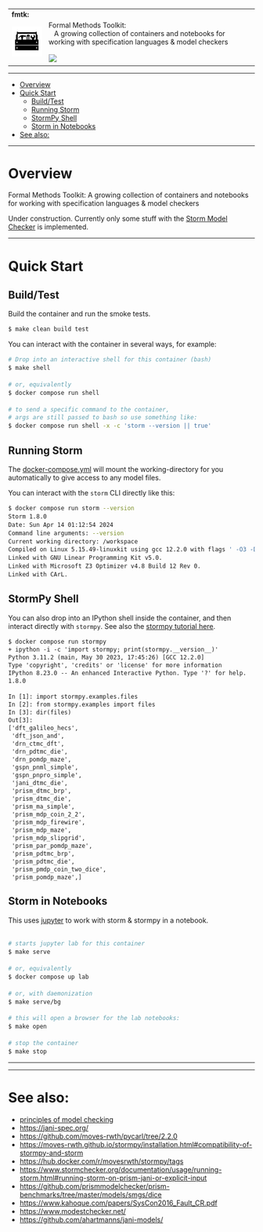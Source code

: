 <table>
  <tr>
    <td colspan=2><strong>
    fmtk:
      </strong>&nbsp;&nbsp;&nbsp;&nbsp;
    </td>
  </tr>
  <tr>
    <td width=15%><img src=img/icon.png style="width:150px"></td>
    <td>
      Formal Methods Toolkit:
      <br/>&nbsp;&nbsp;
      A growing collection of containers and notebooks for working with specification languages & model checkers
      <br/><br/>
      <a href="https://github.com/elo-enterprises/fmtk/actions/workflows/docker-build.yml"><img src="https://github.com/elo-enterprises/fmtk/actions/workflows/docker-build.yml/badge.svg"></a>
    </td>
  </tr>
</table>

---------------------------------------------------------------------------------

<div class="toc">
<ul>
<li><a href="#overview">Overview</a></li>
<li><a href="#quick-start">Quick Start</a><ul>
<li><a href="#buildtest">Build/Test</a></li>
<li><a href="#running-storm">Running Storm</a></li>
<li><a href="#stormpy-shell">StormPy Shell</a></li>
<li><a href="#storm-in-notebooks">Storm in Notebooks</a></li>
</ul>
</li>
<li><a href="#see-also">See also:</a></li>
</ul>
</div>


---------------------------------------------------------------------------------


# Overview

Formal Methods Toolkit: A growing collection of containers and notebooks for working with specification languages & model checkers

Under construction.  Currently only some stuff with the [Storm Model Checker](https://www.stormchecker.org/about.html) is implemented.

-----------------------------------

# Quick Start

## Build/Test

Build the container and run the smoke tests.

```bash
$ make clean build test
```

You can interact with the container in several ways, for example:


```bash
# Drop into an interactive shell for this container (bash)
$ make shell

# or, equivalently
$ docker compose run shell

# to send a specific command to the container,
# args are still passed to bash so use something like:
$ docker compose run shell -x -c 'storm --version || true'
```

## Running Storm

The [docker-compose.yml](docker-compose.yml) will mount the working-directory for you automatically to give access to any model files.

You can interact with the `storm` CLI directly like this:

```bash
$ docker compose run storm --version
Storm 1.8.0
Date: Sun Apr 14 01:12:54 2024
Command line arguments: --version
Current working directory: /workspace
Compiled on Linux 5.15.49-linuxkit using gcc 12.2.0 with flags ' -O3 -DNDEBUG -fprefetch-loop-arrays -flto -flto-partition=none -fomit-frame-pointer'
Linked with GNU Linear Programming Kit v5.0.
Linked with Microsoft Z3 Optimizer v4.8 Build 12 Rev 0.
Linked with CArL.
```

## StormPy Shell

You can also drop into an IPython shell inside the container, and then  interact directly with `stormpy`.  See also the [stormpy tutorial here](https://moves-rwth.github.io/stormpy/getting_started.html).

```pycon
$ docker compose run stormpy
+ ipython -i -c 'import stormpy; print(stormpy.__version__)'
Python 3.11.2 (main, May 30 2023, 17:45:26) [GCC 12.2.0]
Type 'copyright', 'credits' or 'license' for more information
IPython 8.23.0 -- An enhanced Interactive Python. Type '?' for help.
1.8.0

In [1]: import stormpy.examples.files
In [2]: from stormpy.examples import files
In [3]: dir(files)
Out[3]:
['dft_galileo_hecs',
 'dft_json_and',
 'drn_ctmc_dft',
 'drn_pdtmc_die',
 'drn_pomdp_maze',
 'gspn_pnml_simple',
 'gspn_pnpro_simple',
 'jani_dtmc_die',
 'prism_dtmc_brp',
 'prism_dtmc_die',
 'prism_ma_simple',
 'prism_mdp_coin_2_2',
 'prism_mdp_firewire',
 'prism_mdp_maze',
 'prism_mdp_slipgrid',
 'prism_par_pomdp_maze',
 'prism_pdtmc_brp',
 'prism_pdtmc_die',
 'prism_pmdp_coin_two_dice',
 'prism_pomdp_maze',]
```

## Storm in Notebooks

This uses [jupyter](https://jupyter.org/) to work with storm & stormpy in a notebook.

```bash

# starts jupyter lab for this container
$ make serve

# or, equivalently
$ docker compose up lab

# or, with daemonization
$ make serve/bg

# this will open a browser for the lab notebooks:
$ make open

# stop the container
$ make stop
```

-----------------------------------



-----------------------------------

# See also:
* [principles of model checking](https://books.google.com/books?id=5dvxCwAAQBAJ&)
* https://jani-spec.org/
* https://github.com/moves-rwth/pycarl/tree/2.2.0
* https://moves-rwth.github.io/stormpy/installation.html#compatibility-of-stormpy-and-storm
* https://hub.docker.com/r/movesrwth/stormpy/tags
* https://www.stormchecker.org/documentation/usage/running-storm.html#running-storm-on-prism-jani-or-explicit-input
* https://github.com/prismmodelchecker/prism-benchmarks/tree/master/models/smgs/dice
* https://www.kahoque.com/papers/SysCon2016_Fault_CR.pdf
* https://www.modestchecker.net/
* https://github.com/ahartmanns/jani-models/
